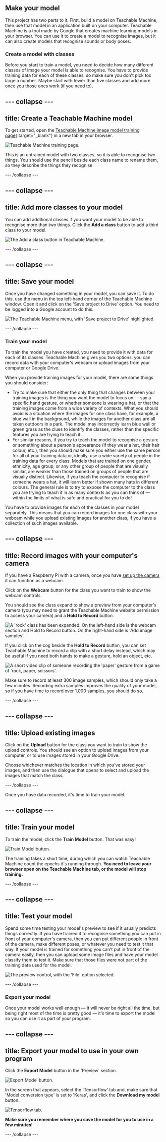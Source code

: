 ## Make your model

This project has two parts to it. First, build a model on Teachable Machine, then use that model in an application built on your computer. Teachable Machine is a tool made by Google that creates machine learning models in your browser. You can use it to create a model to recognise images, but it can also create models that recognise sounds or body poses.

### Create a model with classes
Before you start to train a model, you need to decide how many different classes of image your model is able to recognise. You have to provide training data for each of these classes, so make sure you don't pick too large a number. Maybe start with fewer than five classes and add more once you those ones work (if you need to).

--- collapse ---
---
title: Create a Teachable Machine model
---

To get started, open the [Teachable Machine image model training page](https://teachablemachine.withgoogle.com/train/image){:target="_blank"} in a new tab in your browser.

![Teachable Machine training page.](images/tm_start_screen.png)

This is an untrained model with two classes, so it is able to recognise two things. You should use the pencil beside each class name to rename them, so they describe the things they recognise.

--- /collapse ---

--- collapse ---
---
title: Add more classes to your model
---

You can add additional classes if you want your model to be able to recognise more than two things. Click the **Add a class** button to add a third class to your model.

![The **Add a class** button in Teachable Machine.](images/tm_add_class.png)

--- /collapse ---

--- collapse ---
---
title: Save your model
---
Once you have changed something in your model, you can save it. To do this, use the menu in the top left-hand corner of the Teachable Machine window. Open it and click on the 'Save project to Drive' option. You need to be logged into a Google account to do this.

![The Teachable Machine menu, with 'Save project to Drive' highlighted.](images/tm_save_to_drive.png)

--- /collapse ---

### Train your model
To train the model you have created, you need to provide it with data for each of its classes. Teachable Machine gives you two options: you can record data with your computer's webcam or upload images from your computer or Google Drive.

When you provide training images for your model, there are some things you should consider:

 + Try to make sure that either the only thing that changes between your training images is the thing you want the model to focus on — say a specific hand gesture, or whether someone is wearing a hat, or that the training images come from a wide variety of contexts. What you should avoid is a situation where the images for one class have, for example, a blue wall in the background, while the images for another class are all taken outdoors in a park. The model may incorrectly learn blue wall or green grass as the clues to identify the classes, rather than the specific features you are trying to teach it.
 + For similar reasons, if you try to teach the model to recognise a gesture or something about a person's appearance (if they wear a hat, their hair colour, etc.), then you should make sure you either use the same person for all of your training data or, ideally, use a wide variety of people in the training data for every class. Models that are trained on one gender, ethnicity, age group, or any other group of people that are visually similar, are weaker than those trained on groups of people that are visually distinct. Likewise, if you teach the computer to recognise if someone wears a hat, it will learn better if shown many hats in different colours. The general rule is to try to expose the computer to the class you are trying to teach it in as many contexts as you can think of — within the limits of what is safe and practical for you to do!

You have to provide images for each of the classes in your model separately. This means that you can record images for one class with your webcam while you upload existing images for another class, if you have a collection of such images available.

--- collapse ---
---
title: Record images with your computer's camera
---
If you have a Raspberry Pi with a camera, once you have [set up the camera](https://projects.raspberrypi.org/en/projects/getting-started-with-picamera) it can function as a webcam.

Click on the **Webcam** button for the class you want to train to show the webcam controls.

You should see the class expand to show a preview from your computer's camera (you may need to grant the Teachable Machine website permission to access your camera) and a **Hold to Record** button.

![A 'rock' class has been expanded. On the left-hand side is the webcam section and **Hold to Record** button. On the right-hand side is 'Add image samples'.](images/tm_webcam_images.png)

If you click on the cog beside the **Hold to Record** button, you can set Teachable Machine to record a clip with a short delay instead, which may be useful if you need both hands to make a gesture, hold an object, etc.

![A short video clip of someone recording the 'paper' gesture from a game of 'rock, paper, scissors'.](images/training.gif)

Make sure to record at least 300 image samples, which should only take a few minutes. Recording extra samples improves the quality of your model, so if you have time to record over 1,000 samples, you should do so.

--- /collapse ---

--- collapse ---
---
title: Upload existing images
---

Click on the **Upload** button for the class you want to train to show the upload controls. You should see an option to upload images from your computer, or to use images stored in your Google Drive. 

Choose whichever matches the location in which you've stored your images, and then use the dialogue that opens to select and upload the images that match the class.

--- /collapse ---

Once you have data recorded, it's time to train your model.

--- collapse ---
---
title: Train your model
---
To train the model, click the **Train Model** button. That was easy!

![**Train Model** button.](images/tm_train_model.png)

The training takes a short time, during which you can watch Teachable Machine count the epochs it's running through. **You need to leave your browser open on the Teachable Machine tab, or the model will stop training.** 

--- /collapse ---

--- collapse ---
---
title: Test your model
---
Spend some time testing your model's preview to see if it usually predicts things correctly. If you have trained it to recognise something you can put in front of your computer's camera, then you can put different people in front of the camera, make different poses, or whatever you need to test it that way. If your model is trained for something you can't put in front of the camera easily, then you can upload some image files and have your model classify them to test it.  Make sure that those files were not part of the training data used for the model.

![The preview control, with the 'File' option selected.](images/tm_upload_preview.png)

--- /collapse ---

### Export your model
Once your model works well enough — it will never be right all the time, but being right most of the time is pretty good — it's time to export the model so you can use it as part of your program.

--- collapse ---
---
title: Export your model to use in your own program
---

Click the **Export Model** button in the 'Preview' section.

![**Export Model** button.](images/tm_export_model.png)

In the screen that appears, select the 'Tensorflow' tab and, make sure that 'Model conversion type' is set to 'Keras', and click the **Download my model** button.

![Tensorflow tab.](images/tm_download_model.png)

**Make sure you remember where you save the model for you to use in a few minutes!**

--- /collapse ---
